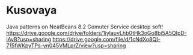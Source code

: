 # Kusovaya
Java patterns on NeatBeans 8.2
Comuter Service desktop soft!
https://drive.google.com/drive/folders/1iylauvLhb0tHk3oGo8bi5A5QIpD-iAyB?usp=sharing
https://drive.google.com/file/d/1cNdXo8QI-715fWKpyTPs-yn045VMLprZ/view?usp=sharing

